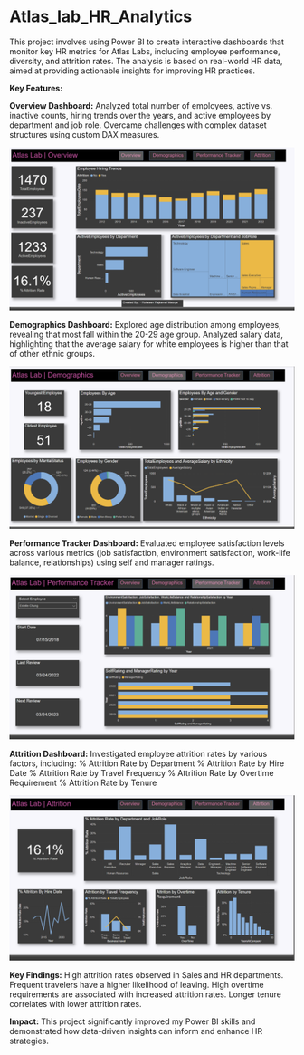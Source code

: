 # Atlas_lab_HR_Analytics
This project involves using Power BI to create interactive dashboards that monitor key HR metrics for Atlas Labs, including employee performance, diversity, and attrition rates. The analysis is based on real-world HR data, aimed at providing actionable insights for improving HR practices.

**Key Features:**

**Overview Dashboard:**
Analyzed total number of employees, active vs. inactive counts, hiring trends over the years, and active employees by department and job role.
Overcame challenges with complex dataset structures using custom DAX measures.

![Overview Dashboard](https://github.com/Rohesen/Atlas_lab_HR_Analytics/blob/main/Screenshot%202024-10-07%20212652.png)

**Demographics Dashboard:**
Explored age distribution among employees, revealing that most fall within the 20-29 age group.
Analyzed salary data, highlighting that the average salary for white employees is higher than that of other ethnic groups.

![Demographics Dashboard](https://github.com/Rohesen/Atlas_lab_HR_Analytics/blob/main/Screenshot%202024-10-07%20222025.png)

**Performance Tracker Dashboard:**
Evaluated employee satisfaction levels across various metrics (job satisfaction, environment satisfaction, work-life balance, relationships) using self and manager ratings.

![Performance Tracker Dashboard](https://github.com/Rohesen/Atlas_lab_HR_Analytics/blob/main/Screenshot%202024-10-07%20222042.png)

**Attrition Dashboard:**
Investigated employee attrition rates by various factors, including:
% Attrition Rate by Department
% Attrition Rate by Hire Date
% Attrition Rate by Travel Frequency
% Attrition Rate by Overtime Requirement
% Attrition Rate by Tenure

![Attrition Dashboard](https://github.com/Rohesen/Atlas_lab_HR_Analytics/blob/main/Screenshot%202024-10-07%20222100.png)

**Key Findings:**
High attrition rates observed in Sales and HR departments.
Frequent travelers have a higher likelihood of leaving.
High overtime requirements are associated with increased attrition rates.
Longer tenure correlates with lower attrition rates.

**Impact:**
This project significantly improved my Power BI skills and demonstrated how data-driven insights can inform and enhance HR strategies.
